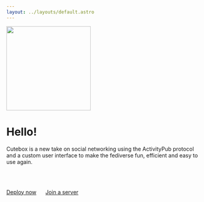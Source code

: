 ```yaml
---
layout: ../layouts/default.astro
---
```


<div class="jumbotron center">
<img src="/logo.png" height="220" class="logo">
<h1 class="display-4 lead">Hello!</h1>

<p class="lead">Cutebox is a new take on social networking using the ActivityPub protocol and a custom user interface to make the fediverse fun, efficient and easy to use again.</p>

<br><br>

<p><a href="/deploy" class="btn btn-primary">Deploy now</a> <a href="/servers" class="btn btn-secondary">Join a server</a></p>

</div>

<style>
    .btn {
        margin-right: 20px;
    }
    @media(max-width:800px) {
        .btn {
            display: block;
            margin: 0 auto;
            margin-bottom: 20px;
        }
    }
</style>